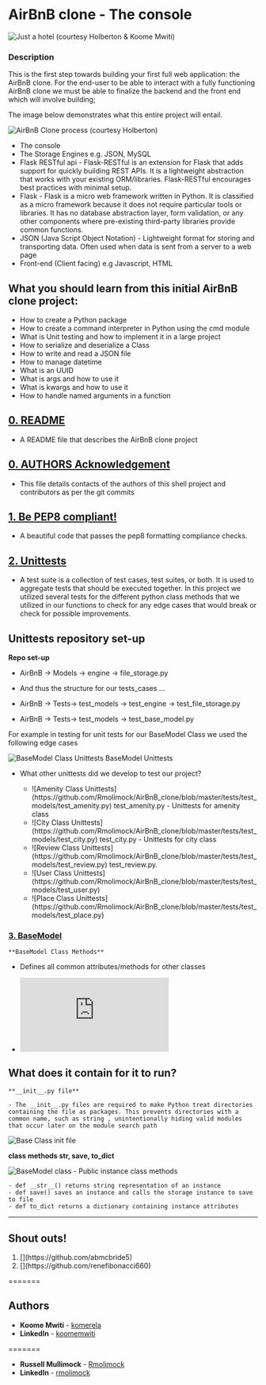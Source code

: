 # AirBnB clone - The console

![Just a hotel (courtesy Holberton & Koome Mwiti)](https://github.com/Rmolimock/AirBnB_clone/blob/master/Readme_images/Screen%20Shot%202019-07-04%20at%205.24.23%20PM.png)

### Description
This is the first step towards building your first full web application: the AirBnB clone. For the end-user to be able to interact with a fully functioning AirBnB clone we must be able to finalize the backend and the front end which will involve building;

The image below demonstrates what this entire project will entail.

![AirBnB Clone process (courtesy Holberton)](https://github.com/Rmolimock/AirBnB_clone/blob/master/Readme_images/AirBnB%20Clone%20process.png)

* The console
* The Storage Engines e.g. JSON, MySQL
* Flask RESTful api - Flask-RESTful is an extension for Flask that adds support for quickly building REST APIs. It is a lightweight abstraction that works with your existing ORM/libraries. Flask-RESTful encourages best practices with minimal setup. 
* Flask - Flask is a micro web framework written in Python. It is classified as a micro framework because it does not require particular tools or libraries. It has no database abstraction layer, form validation, or any other components where pre-existing third-party libraries provide common functions.
* JSON (Java Script Object Notation) - Lightweight format for storing and transporting data. Often used when data is sent from a server to a web page
* Front-end (Client facing) e.g Javascript, HTML 


## What you should learn from this initial AirBnB clone project:

<ul>
<li>How to create a Python package</li>
<li>How to create a command interpreter in Python using the cmd module</li>
<li>What is Unit testing and how to implement it in a large project</li>
<li>How to serialize and deserialize a Class</li>
<li>How to write and read a JSON file</li>
<li>How to manage datetime</li>
<li>What is an UUID</li>
<li>What is args and how to use it</li>
<li>What is kwargs and how to use it</li>
<li>How to handle named arguments in a function</li>
</ul>




## [0. README](./README.md)

* A README file that describes the AirBnB clone project

## [0. AUTHORS Acknowledgement](./AUTHORS)

* This file details contacts of the authors of this shell project and contributors as per the git commits

## [1. Be PEP8 compliant!](./AirBnB_clone/)

* A beautiful code that passes the pep8 formatting compliance checks.

## [2. Unittests](./AirBnB_clone/tests/test_models/)

* A test suite is a collection of test cases, test suites, or both. It is used to aggregate tests that should be executed together. In this project we utilized several tests for the different python class methods that we utilized in our functions to check for any edge cases that would break or check for possible improvements.

## Unittests repository set-up

**Repo set-up**

- AirBnB -> Models -> engine -> file_storage.py

* And thus the structure for our tests_cases …

- AirBnB -> Tests-> test_models -> test_engine -> test_file_storage.py

- AirBnB -> Tests-> test_models -> test_base_model.py


For example in testing for unit tests for our BaseModel Class we used the following edge cases

![BaseModel Class Unittests](https://github.com/Rmolimock/AirBnB_clone/blob/master/Readme_images/unittest_image.png) BaseModel Unittests

<ul>
<li> What other unittests did we develop to test our project? </li>
<ul>
<li> ![Amenity Class Unittests](https://github.com/Rmolimock/AirBnB_clone/blob/master/tests/test_models/test_amenity.py) test_amenity.py - Unittests for amenity class </li>
<li> ![City Class Unittests](https://github.com/Rmolimock/AirBnB_clone/blob/master/tests/test_models/test_city.py) test_city.py - Unittests for city class </li>
<li> ![Review Class Unittests](https://github.com/Rmolimock/AirBnB_clone/blob/master/tests/test_models/test_review.py) test_review.py. </li>
<li> ![User Class Unittests](https://github.com/Rmolimock/AirBnB_clone/blob/master/tests/test_models/test_user.py) </li>
<li> ![Place Class Unittests](https://github.com/Rmolimock/AirBnB_clone/blob/master/tests/test_models/test_place.py) </li>
</ul>
</ul>

### [3. BaseModel ](./AirBnB_clone)

    **BaseModel Class Methods**

- Defines all common attributes/methods for other classes

- ![Base class](https://github.com/Rmolimock/AirBnB_clone/blob/master/models/base_model.py)

## What does it contain for it to run?

    **__init__.py file**
	
	- The __init__.py files are required to make Python treat directories containing the file as packages. This prevents directories with a common name, such as string , unintentionally hiding valid modules that occur later on the module search path

![Base Class __init__ file](https://github.com/Rmolimock/AirBnB_clone/blob/master/Readme_images/__init__%20example.png)

   **class methods str, save, to_dict**

![BaseModel class](https://github.com/Rmolimock/AirBnB_clone/blob/master/Readme_images/str%20save%20dict%20classes.png) - Public instance class methods

	- def __str__() returns string representation of an instance
	- def save() saves an instance and calls the storage instance to save to file
	- def to_dict returns a dictionary containing instance attributes

---


## Shout outs!
<ol>
<li>[](https://github.com/abmcbride5)</li>
<li>[](https://github.com/renefibonacci660)</li>
</ol>
=======

## Authors
* **Koome Mwiti** - [komerela](https://github.com/komerela)
* **LinkedIn** - [koomemwiti](www.linkedin.com/in/koomemwiti)

=======
* **Russell Mullimock** - [Rmolimock](https://github.com/Rmolimock)
* **LinkedIn** - [rmolimock](www.linkedin.com/in/russellmolimock)
